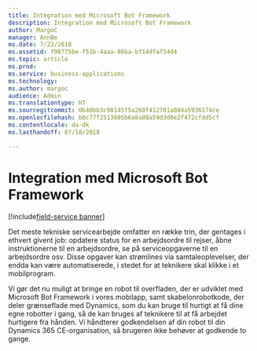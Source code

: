 ```yaml
---
title: Integration med Microsoft Bot Framework
description: Integration med Microsoft Bot Framework
author: MargoC
manager: AnnBe
ms.date: 7/22/2018
ms.assetid: f98775be-f51b-4aaa-86ba-bf14dfaf54d4
ms.topic: article
ms.prod: 
ms.service: business-applications
ms.technology: 
ms.author: margoc
audience: Admin
ms.translationtype: HT
ms.sourcegitcommit: 0b40bb3c98145f5a260f412701a884a5936174ce
ms.openlocfilehash: b0c77f2513805b6a8a88a59d3d0e2f472cfdd5cf
ms.contentlocale: da-dk
ms.lasthandoff: 07/18/2018

---
```

#  <a name="microsoft-bot-framework-integration"></a>Integration med Microsoft Bot Framework

[!include[field-service banner](../../../includes/field-service.md)]




Det meste tekniske servicearbejde omfatter en række trin, der gentages i ethvert givent job: opdatere status for en arbejdsordre til rejser, åbne instruktionerne til en arbejdsordre, se på serviceopgaverne til en arbejdsordre osv. Disse opgaver kan strømlines via samtaleoplevelser, der endda kan være automatiserede, i stedet for at teknikere skal klikke i et mobilprogram. 

Vi gør det nu muligt at bringe en robot til overfladen, der er udviklet med Microsoft Bot Framework i vores mobilapp, samt skabelonrobotkode, der deler grænseflade med Dynamics, som du kan bruge til hurtigt at få dine egne robotter i gang, så de kan bruges af teknikere til at få arbejdet hurtigere fra hånden. Vi håndterer godkendelsen af din robot til din Dynamics 365 CE-organisation, så brugeren ikke behøver at godkende to gange.



